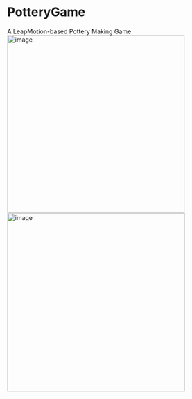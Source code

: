 
# PotteryGame
A LeapMotion-based  Pottery Making Game
<img width="409" alt="image" src="https://github.com/user-attachments/assets/beec775f-4fd4-4270-8390-cba28bf35be0" />
<img width="410" alt="image" src="https://github.com/user-attachments/assets/b34911cb-8b56-4734-9ccc-d0f0dd9e16fc" />
